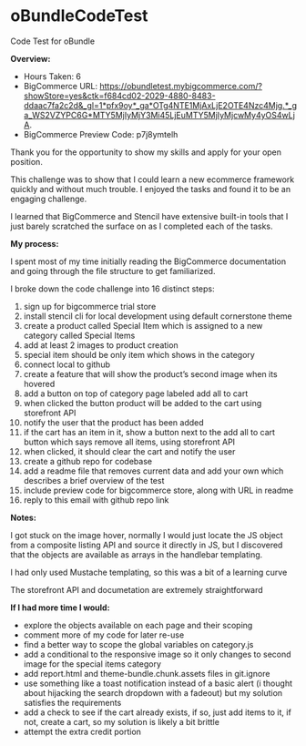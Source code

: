 # oBundleCodeTest
Code Test for oBundle 

**Overview:**

* Hours Taken: 6
* BigCommerce URL: https://obundletest.mybigcommerce.com/?showStore=yes&ctk=f684cd02-2029-4880-8483-ddaac7fa2c2d&_gl=1*pfx9oy*_ga*OTg4NTE1MjAxLjE2OTE4Nzc4Mjg.*_ga_WS2VZYPC6G*MTY5MjIyMjY3Mi45LjEuMTY5MjIyMjcwMy4yOS4wLjA.
* BigCommerce Preview Code: p7j8ymtelh

Thank you for the opportunity to show my skills and apply for your open position. 

This challenge was to show that I could learn a new ecommerce framework quickly and without much trouble. I enjoyed the tasks and found it to be an engaging challenge. 

I learned that BigCommerce and Stencil have extensive built-in tools that I just barely scratched the surface on as I completed each of the tasks. 

**My process:**

I spent most of my time initially reading the BigCommerce documentation and going through the file structure to get familiarized. 

I broke down the code challenge into 16 distinct steps:

1. sign up for bigcommerce trial store
2. install stencil cli for local development using default cornerstone theme
3. create a product called Special Item which is assigned to a new category called Special Items
4. add at least 2 images to product creation
5. special item should be only item which shows in the category
6. connect local to github
7. create a feature that will show the product’s second image when its hovered
8. add a button on top of category page labeled add all to cart
9. when clicked the button product will be added to the cart using storefront API
10. notify the user that the product has been added
11. if the cart has an item in it, show a button next to the add all to cart button which says remove all items, using storefront API
12. when clicked, it should clear the cart and notify the user
13. create a github repo for codebase 
14. add a readme file that removes current data and add your own which describes a brief overview of the test
15. include preview code for bigcommerce store, along with URL in readme 
16. reply to this email with github repo link

**Notes:**

I got stuck on the image hover, normally I would just locate the JS object from a composite listing API and source it directly in JS, but I discovered that the objects are available as arrays in the handlebar templating. 

I had only used Mustache templating, so this was a bit of a learning curve

The storefront API and documetation are extremely straightforward 

**If I had more time I would:**

* explore the objects available on each page and their scoping
* comment more of my code for later re-use
* find a better way to scope the global variables on category.js
* add a conditional to the responsive image so it only changes to second image for the special items category
* add report.html and theme-bundle.chunk.assets files in git.ignore
* use something like a toast notification instead of a basic alert (i thought about hijacking the search dropdown with a fadeout) but my solution satisfies the requirements
* add a check to see if the cart already exists, if so, just add items to it, if not, create a cart, so my solution is likely a bit brittle
* attempt the extra credit portion
